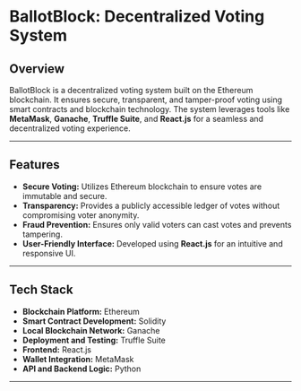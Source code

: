 # **BallotBlock: Decentralized Voting System**

## **Overview**
BallotBlock is a decentralized voting system built on the Ethereum blockchain. It ensures secure, transparent, and tamper-proof voting using smart contracts and blockchain technology. The system leverages tools like **MetaMask**, **Ganache**, **Truffle Suite**, and **React.js** for a seamless and decentralized voting experience.

---

## **Features**
- **Secure Voting:** Utilizes Ethereum blockchain to ensure votes are immutable and secure.
- **Transparency:** Provides a publicly accessible ledger of votes without compromising voter anonymity.
- **Fraud Prevention:** Ensures only valid voters can cast votes and prevents tampering.
- **User-Friendly Interface:** Developed using **React.js** for an intuitive and responsive UI.

---

## **Tech Stack**
- **Blockchain Platform:** Ethereum
- **Smart Contract Development:** Solidity
- **Local Blockchain Network:** Ganache
- **Deployment and Testing:** Truffle Suite
- **Frontend:** React.js
- **Wallet Integration:** MetaMask
- **API and Backend Logic:** Python

---

